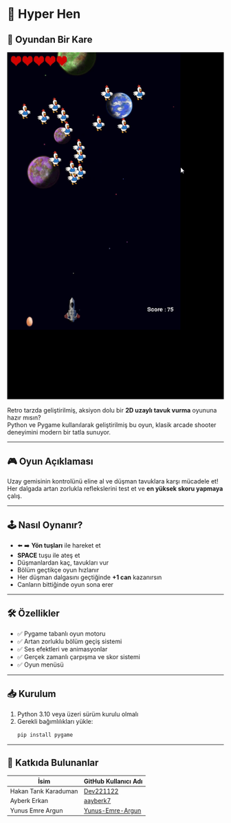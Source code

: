# 🐔 Hyper Hen

## 🎥 Oyundan Bir Kare

![Hyper Hen Gameplay](assets/gif2.gif)

Retro tarzda geliştirilmiş, aksiyon dolu bir **2D uzaylı tavuk vurma** oyununa hazır mısın?  
Python ve Pygame kullanılarak geliştirilmiş bu oyun, klasik arcade shooter deneyimini modern bir tatla sunuyor.

---

## 🎮 Oyun Açıklaması

Uzay gemisinin kontrolünü eline al ve düşman tavuklara karşı mücadele et!  
Her dalgada artan zorlukla reflekslerini test et ve **en yüksek skoru yapmaya** çalış.

---

## 🕹️ Nasıl Oynanır?

- ⬅️ ➡️ **Yön tuşları** ile hareket et  
- **SPACE** tuşu ile ateş et  
- Düşmanlardan kaç, tavukları vur  
- Bölüm geçtikçe oyun hızlanır  
- Her düşman dalgasını geçtiğinde **+1 can** kazanırsın  
- Canların bittiğinde oyun sona erer  

---

## 🛠️ Özellikler

- ✅ Pygame tabanlı oyun motoru  
- ✅ Artan zorluklu bölüm geçiş sistemi  
- ✅ Ses efektleri ve animasyonlar  
- ✅ Gerçek zamanlı çarpışma ve skor sistemi
- ✅ Oyun menüsü

---

## 📥 Kurulum

1. Python 3.10 veya üzeri sürüm kurulu olmalı  
2. Gerekli bağımlılıkları yükle:
   ```bash
   pip install pygame
   ```

---

## 👥 Katkıda Bulunanlar

| İsim                  | GitHub Kullanıcı Adı                                |
|------------------------|-----------------------------------------------------|
| Hakan Tarık Karaduman | [Dev221122](https://github.com/Dev221122)          |
| Ayberk Erkan          | [aayberk7](https://github.com/aayberk7)            |
| Yunus Emre Argun      | [Yunus-Emre-Argun](https://github.com/Yunus-Emre-Argun) |
